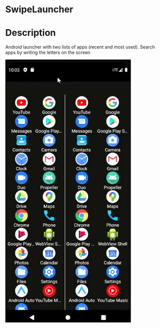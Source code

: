 # SwipeLauncher
# Description
Android launcher with two lists of apps (recent and most used). Search apps by writing the letters on the screen 

![example](https://raw.githubusercontent.com/dvdfgrlnd/SwipeLauncher/master/example/swipe_example.gif)
